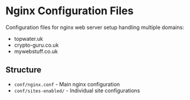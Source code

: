 # Nginx Configuration Files

Configuration files for nginx web server setup handling multiple domains:
- topwater.uk
- crypto-guru.co.uk
- mywebstuff.co.uk

## Structure
- `conf/nginx.conf` - Main nginx configuration
- `conf/sites-enabled/` - Individual site configurations 